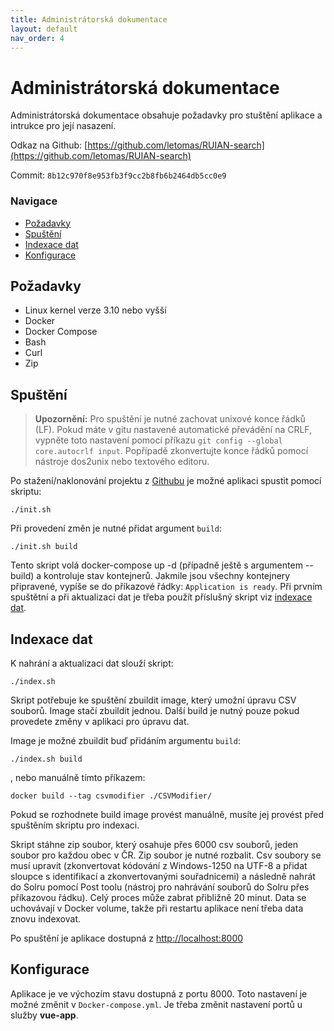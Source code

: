 ```yaml
---
title: Administrátorská dokumentace
layout: default
nav_order: 4
---
```


# Administrátorská dokumentace
Administrátorská dokumentace obsahuje požadavky pro stuštění aplikace a intrukce pro její nasazení.

Odkaz na Github: [https://github.com/letomas/RUIAN-search](https://github.com/letomas/RUIAN-search)

Commit: `8b12c970f8e953fb3f9cc2b8fb6b2464db5cc0e9`

### Navigace
  - [Požadavky](#po%c5%beadavky)
  - [Spuštění](#spu%c5%a1t%c4%9bn%c3%ad)
  - [Indexace dat](#indexace-dat)
  - [Konfigurace](#konfigurace)

## Požadavky
- Linux kernel verze 3.10 nebo vyšší
- Docker
- Docker Compose
- Bash
- Curl
- Zip

## Spuštění
>**Upozornění:** Pro spuštění je nutné zachovat unixové konce řádků (LF). Pokud máte v gitu nastavené automatické převádění na CRLF, vypněte toto nastavení pomocí příkazu `git config --global core.autocrlf input`. Popřípadě zkonvertujte konce řádků pomocí nástroje dos2unix nebo textového editoru.

Po stažení/naklonování projektu z [Githubu](https://github.com/letomas/RUIAN-search) je možné aplikaci spustit pomocí skriptu:
```
./init.sh
```
Při provedení změn je nutné přidat argument `build`:
```
./init.sh build
```
Tento skript volá docker-compose up -d (případně ještě s argumentem --build) a kontroluje stav kontejnerů. Jakmile jsou všechny kontejnery připravené, vypíše se do příkazové řádky: `Application is ready`. Při prvním spuštětní a při aktualizaci dat je třeba použít příslušný skript viz [indexace dat](#indexace-dat).


## Indexace dat
K nahrání a aktualizaci dat slouží skript:
```
./index.sh
```
Skript potřebuje ke spuštění zbuildit image, který umožní úpravu CSV souborů. Image stačí zbuildit jednou. Další build je nutný pouze pokud provedete změny v aplikaci pro úpravu dat.

 Image je možné zbuildit buď přidáním argumentu `build`:
```
./index.sh build
```
, nebo manuálně tímto příkazem:
```
docker build --tag csvmodifier ./CSVModifier/
```
Pokud se rozhodnete build image provést manuálně, musíte jej provést před spuštěním skriptu pro indexaci.

Skript stáhne zip soubor, který osahuje přes 6000 csv souborů, jeden soubor pro každou obec v ČR. Zip soubor je nutné rozbalit. Csv soubory se musí upravit (zkonvertovat kódování z Windows-1250 na UTF-8 a přidat sloupce s identifikací a zkonvertovanými souřadnicemi) a následně nahrát do Solru pomocí Post toolu (nástroj pro nahrávání souborů do Solru přes příkazovou řádku). Celý proces může zabrat přibližně 20 minut. Data se uchovávají v Docker volume, takže při restartu aplikace není třeba data znovu indexovat.

Po spuštění je aplikace dostupná z [http://localhost:8000](http://localhost:8000)

## Konfigurace
Aplikace je ve výchozím stavu dostupná z portu 8000. Toto nastavení je možné změnit v `Docker-compose.yml`. Je třeba změnit nastavení portů u služby **vue-app**.